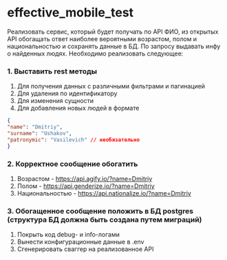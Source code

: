 # effective_mobile_test 
Реализовать сервис, который будет получать по API ФИО, из открытых API обогащать ответ наиболее вероятными возрастом, полом и национальностью и сохранять данные в БД. По запросу выдавать инфу о найденных людях.
Необходимо реализовать следующее:
### 1. Выставить rest методы
1. Для получения данных с различными фильтрами и пагинацией
2. Для удаления по идентификатору
3. Для изменения сущности
4. Для добавления новых людей в формате
```json
{
"name": "Dmitriy",
"surname": "Ushakov",
"patronymic": "Vasilevich" // необязательно
}
```
### 2. Корректное сообщение обогатить
1. Возрастом - https://api.agify.io/?name=Dmitriy
2. Полом - https://api.genderize.io/?name=Dmitriy
3. Национальностью - https://api.nationalize.io/?name=Dmitriy
### 3. Обогащенное сообщение положить в БД postgres (структура БД должна быть создана путем миграций)
1. Покрыть код debug- и info-логами
2. Вынести конфигурационные данные в .env
3. Сгенерировать сваггер на реализованное API
